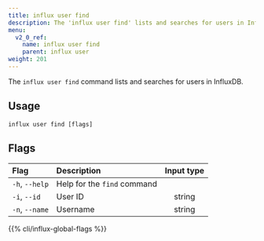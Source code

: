 ```yaml
---
title: influx user find
description: The 'influx user find' lists and searches for users in InfluxDB.
menu:
  v2_0_ref:
    name: influx user find
    parent: influx user
weight: 201
---
```


The `influx user find` command lists and searches for users in InfluxDB.

## Usage
```
influx user find [flags]
```

## Flags
| Flag           | Description                 | Input type  |
|:----           |:-----------                 |:----------: |
| `-h`, `--help` | Help for the `find` command |             |
| `-i`, `--id`   | User ID                     | string      |
| `-n`, `--name` | Username                    | string      |

{{% cli/influx-global-flags %}}
